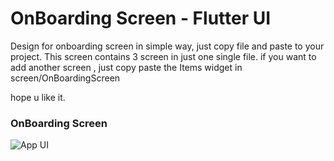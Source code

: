 # OnBoarding Screen - Flutter UI

Design for onboarding screen in simple way, just copy file and paste to your project.
This screen contains 3 screen in just one single file. 
if you want to add another screen , just copy paste the Items widget in screen/OnBoardingScreen 

hope u like it.


### OnBoarding Screen

<!-- ![Preview](/gif.gif) -->

![App UI](/image.png)

